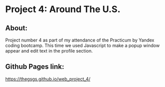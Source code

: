 # Project 4: Around The U.S.

## About:
Project number 4 as part of my attendance of the Practicum by Yandex coding bootcamp.
This time we used Javascript to make a popup window appear and edit text in the profile section.

## Github Pages link:
https://thegsgs.github.io/web_project_4/
